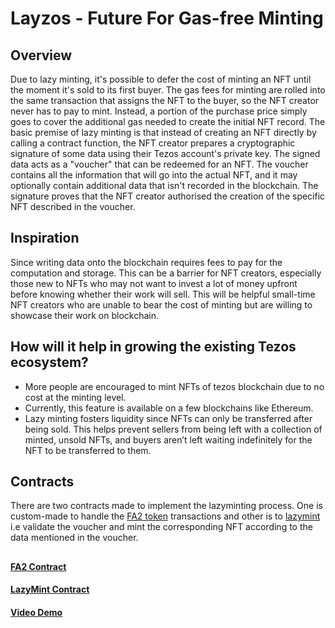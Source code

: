 # Layzos - Future For Gas-free Minting

## Overview
Due to lazy minting, it's possible to defer the cost of minting an NFT until the moment it's sold to its first buyer. The gas fees for minting are rolled into the same transaction that assigns the NFT to the buyer, so the NFT creator never has to pay to mint. Instead, a portion of the purchase price simply goes to cover the additional gas needed to create the initial NFT record. The basic premise of lazy minting is that instead of creating an NFT directly by calling a contract function, the NFT creator prepares a cryptographic signature of some data using their Tezos account's private key. The signed data acts as a "voucher" that can be redeemed for an NFT. The voucher contains all the information that will go into the actual NFT, and it may optionally contain additional data that isn't recorded in the blockchain. The signature proves that the NFT creator authorised the creation of the specific NFT described in the voucher.

## Inspiration
Since writing data onto the blockchain requires fees to pay for the computation and storage. 
This can be a barrier for NFT creators, especially those new to NFTs who may not want to invest a lot of money upfront before knowing whether their work will sell. This will be helpful small-time NFT creators who are unable to bear the cost of minting but are willing to showcase their work on blockchain. 

## How will it help in growing the existing Tezos ecosystem?
- More people are encouraged to mint NFTs of tezos blockchain due to no cost at the minting level.
- Currently, this feature is available on a few blockchains like Ethereum.
- Lazy minting fosters liquidity since NFTs can only be transferred after being sold. This helps prevent sellers from being left with a collection of minted, unsold NFTs, and buyers aren’t left waiting indefinitely for the NFT to be transferred to them.

## Contracts
There are two contracts made to implement the lazyminting process. One is custom-made to handle the [FA2 token](contracts/fa2.py) transactions and other is to [lazymint](contracts/lazymint.py) i.e validate the voucher and mint the corresponding NFT according to the data mentioned in the voucher.

## 
#### [FA2 Contract](https://better-call.dev/jakartanet/KT1LPSGeRj4FENhm9anHJUQy9epAwtttDwLh)
#### [LazyMint Contract](https://jakartanet.tzkt.io/KT1Jj1V78iFm4m7ayqijkWXQvQKXhTNmeTGY)
#### [Video Demo](https://drive.google.com/file/d/1UThdol3o9yYTmX3zv5EiQWI68XSg9h44/view?usp=drivesdk)
